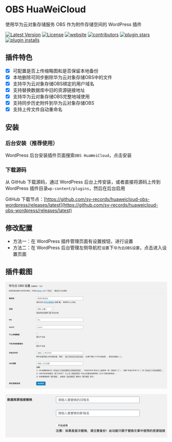 # OBS HuaWeiCloud

使用华为云对象存储服务 OBS 作为附件存储空间的 WordPress 插件

[![Latest Version](https://img.shields.io/github/release/sy-records/huaweicloud-obs-wordpress.svg)](https://github.com/sy-records/huaweicloud-obs-wordpress/releases)
[![License](https://img.shields.io/github/license/sy-records/huaweicloud-obs-wordpress?color=red)](LICENSE)
[![website](https://img.shields.io/badge/website-qq52o.me-blue)](https://qq52o.me)
[![contributors](https://img.shields.io/github/contributors/sy-records/huaweicloud-obs-wordpress?color=blue)](https://github.com/sy-records/huaweicloud-obs-wordpress/graphs/contributors)
[![plugin stars](https://img.shields.io/wordpress/plugin/stars/obs-huaweicloud)](https://wordpress.org/plugins/obs-huaweicloud/)
[![plugin installs](https://img.shields.io/wordpress/plugin/installs/obs-huaweicloud)](https://wordpress.org/plugins/obs-huaweicloud/)

## 插件特色

* [x] 可配置是否上传缩略图和是否保留本地备份
* [x] 本地删除可同步删除华为云对象存储OBS中的文件
* [x] 支持华为云对象存储OBS绑定的用户域名
* [x] 支持替换数据库中旧的资源链接地址
* [x] 支持华为云对象存储OBS完整地域使用
* [x] 支持同步历史附件到华为云对象存储OBS
* [x] 支持上传文件自动重命名

## 安装

### 后台安装（推荐使用）

WordPress 后台安装插件页面搜索`OBS HuaWeiCloud`，点击安装

### 下载源码

从 GitHub 下载源码，通过 WordPress 后台上传安装，或者直接将源码上传到 WordPress 插件目录`wp-content/plugins`，然后在后台启用

GitHub 下载节点：[https://github.com/sy-records/huaweicloud-obs-wordpress/releases/latest](https://github.com/sy-records/huaweicloud-obs-wordpress/releases/latest)

## 修改配置

* 方法一：在 WordPress 插件管理页面有设置按钮，进行设置
* 方法二：在 WordPress 后台管理左侧导航栏`设置`下`华为云OBS设置`，点击进入设置页面

## 插件截图

![设置页面](.wordpress-org/screenshot-1.png)

![update-wordpress-posts-photos.png](.wordpress-org/screenshot-2.png)